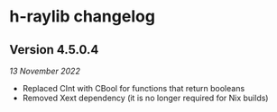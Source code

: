# h-raylib changelog

## Version 4.5.0.4
_13 November 2022_
- Replaced CInt with CBool for functions that return booleans
- Removed Xext dependency (it is no longer required for Nix builds)